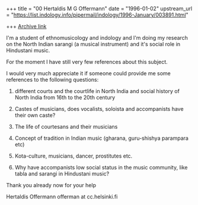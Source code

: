 +++
title = "00 Hertaldis M G Offermann"
date = "1996-01-02"
upstream_url = "https://list.indology.info/pipermail/indology/1996-January/003891.html"

+++
[Archive link](https://list.indology.info/pipermail/indology/1996-January/003891.html)


I'm a student of ethnomusicology and indology and I'm doing my research 
on the North Indian sarangi (a musical instrument) and it's social role 
in Hindustani music.

For the moment I have still very few references about this subject.

I would very much appreciate it if someone could provide me some references 
to the following questions:

1. different courts and the courtlife in North India and social history 
of North India from 16th to the 20th century

2. Castes of musicians, does vocalists, soloista and accompanists have 
their own caste?

3. The life of courtesans and their musicians

4. Concept of tradition in Indian music (gharana, guru-shishya parampara etc)

5. Kota-culture, musicians, dancer, prostitutes etc.

6. Why have accompanists low social status in the music community, like 
tabla and sarangi in Hindustani music?


Thank you already now for your help

Hertaldis Offermann
offerman at cc.helsinki.fi








